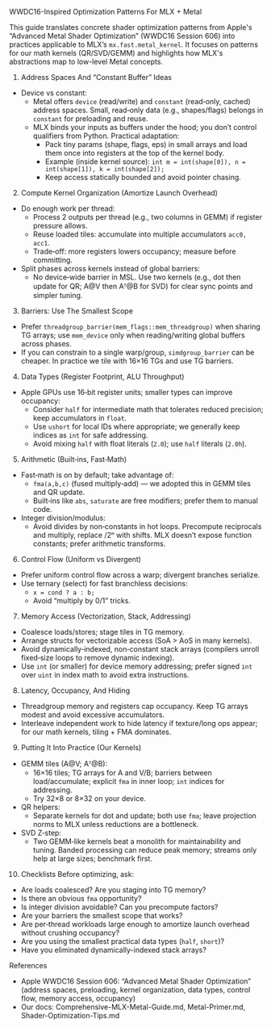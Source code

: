 WWDC16-Inspired Optimization Patterns For MLX + Metal

This guide translates concrete shader optimization patterns from Apple's “Advanced Metal Shader Optimization” (WWDC16 Session 606) into practices applicable to MLX’s `mx.fast.metal_kernel`. It focuses on patterns for our math kernels (QR/SVD/GEMM) and highlights how MLX's abstractions map to low-level Metal concepts.

1) Address Spaces And “Constant Buffer” Ideas

- Device vs constant:
  - Metal offers `device` (read/write) and `constant` (read‑only, cached) address spaces. Small, read‑only data (e.g., shapes/flags) belongs in `constant` for preloading and reuse.
  - MLX binds your inputs as buffers under the hood; you don’t control qualifiers from Python. Practical adaptation:
    - Pack tiny params (shape, flags, eps) in small arrays and load them once into registers at the top of the kernel body.
    - Example (inside kernel source):
      `int m = int(shape[0]), n = int(shape[1]), k = int(shape[2]);`
    - Keep access statically bounded and avoid pointer chasing.

2) Compute Kernel Organization (Amortize Launch Overhead)

- Do enough work per thread:
  - Process 2 outputs per thread (e.g., two columns in GEMM) if register pressure allows.
  - Reuse loaded tiles: accumulate into multiple accumulators `acc0, acc1`.
  - Trade‑off: more registers lowers occupancy; measure before committing.
- Split phases across kernels instead of global barriers:
  - No device‑wide barrier in MSL. Use two kernels (e.g., dot then update for QR; A@V then Aᵀ@B for SVD) for clear sync points and simpler tuning.

3) Barriers: Use The Smallest Scope

- Prefer `threadgroup_barrier(mem_flags::mem_threadgroup)` when sharing TG arrays; use `mem_device` only when reading/writing global buffers across phases.
- If you can constrain to a single warp/group, `simdgroup_barrier` can be cheaper. In practice we tile with 16×16 TGs and use TG barriers.

4) Data Types (Register Footprint, ALU Throughput)

- Apple GPUs use 16‑bit register units; smaller types can improve occupancy:
  - Consider `half` for intermediate math that tolerates reduced precision; keep accumulators in `float`.
  - Use `ushort` for local IDs where appropriate; we generally keep indices as `int` for safe addressing.
  - Avoid mixing `half` with float literals (`2.0`); use `half` literals (`2.0h`).

5) Arithmetic (Built‑ins, Fast‑Math)

- Fast‑math is on by default; take advantage of:
  - `fma(a,b,c)` (fused multiply‑add) — we adopted this in GEMM tiles and QR update.
  - Built‑ins like `abs`, `saturate` are free modifiers; prefer them to manual code.
- Integer division/modulus:
  - Avoid divides by non‑constants in hot loops. Precompute reciprocals and multiply, replace /2ⁿ with shifts. MLX doesn’t expose function constants; prefer arithmetic transforms.

6) Control Flow (Uniform vs Divergent)

- Prefer uniform control flow across a warp; divergent branches serialize.
- Use ternary (select) for fast branchless decisions:
  - `x = cond ? a : b;`
  - Avoid “multiply by 0/1” tricks.

7) Memory Access (Vectorization, Stack, Addressing)

- Coalesce loads/stores; stage tiles in TG memory.
- Arrange structs for vectorizable access (SoA > AoS in many kernels).
- Avoid dynamically‑indexed, non‑constant stack arrays (compilers unroll fixed‑size loops to remove dynamic indexing).
- Use `int` (or smaller) for device memory addressing; prefer signed `int` over `uint` in index math to avoid extra instructions.

8) Latency, Occupancy, And Hiding

- Threadgroup memory and registers cap occupancy. Keep TG arrays modest and avoid excessive accumulators.
- Interleave independent work to hide latency if texture/long ops appear; for our math kernels, tiling + FMA dominates.

9) Putting It Into Practice (Our Kernels)

- GEMM tiles (A@V; Aᵀ@B):
  - 16×16 tiles; TG arrays for A and V/B; barriers between load/accumulate; explicit `fma` in inner loop; `int` indices for addressing.
  - Try 32×8 or 8×32 on your device.
- QR helpers:
  - Separate kernels for dot and update; both use `fma`; leave projection norms to MLX unless reductions are a bottleneck.
- SVD Z‑step:
  - Two GEMM‑like kernels beat a monolith for maintainability and tuning. Banded processing can reduce peak memory; streams only help at large sizes; benchmark first.

10) Checklists
Before optimizing, ask:
  - Are loads coalesced? Are you staging into TG memory?
  - Is there an obvious `fma` opportunity?
  - Is integer division avoidable? Can you precompute factors?
  - Are your barriers the smallest scope that works?
  - Are per‑thread workloads large enough to amortize launch overhead without crushing occupancy?
  - Are you using the smallest practical data types (`half`, `short`)?
  - Have you eliminated dynamically-indexed stack arrays?

References

- Apple WWDC16 Session 606: “Advanced Metal Shader Optimization” (address spaces, preloading, kernel organization, data types, control flow, memory access, occupancy)
- Our docs: Comprehensive-MLX-Metal-Guide.md, Metal-Primer.md, Shader-Optimization-Tips.md
